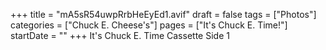 +++
title = "mA5sR54uwpRrbHeEyEd1.avif"
draft = false
tags = ["Photos"]
categories = ["Chuck E. Cheese's"]
pages = ["It's Chuck E. Time!"]
startDate = ""
+++
It's Chuck E. Time Cassette Side 1
